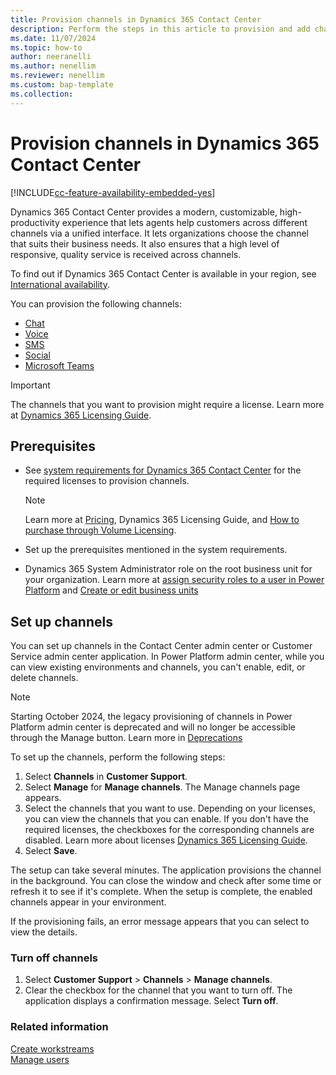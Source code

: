 ```yaml
---
title: Provision channels in Dynamics 365 Contact Center
description: Perform the steps in this article to provision and add channels so that you can start using the product.
ms.date: 11/07/2024
ms.topic: how-to
author: neeranelli
ms.author: nenellim
ms.reviewer: nenellim
ms.custom: bap-template
ms.collection:
---
```


# Provision channels in Dynamics 365 Contact Center

[!INCLUDE[cc-feature-availability-embedded-yes](../includes/cc-feature-availability-embedded-yes.md)]


Dynamics 365 Contact Center provides a modern, customizable, high-productivity experience that lets agents help customers across different channels via a unified interface. It lets organizations choose the channel that suits their business needs. It also ensures that a high level of responsive, quality service is received across channels.

To find out if Dynamics 365 Contact Center is available in your region, see [International availability](international-availability.md).

You can provision the following channels:

- [Chat](/dynamics365/customer-service/administer/set-up-chat-widget)
- [Voice](/dynamics365/customer-service/administer/voice-channel)
- [SMS](/dynamics365/customer-service/administer/configure-sms-channel)
- [Social](/dynamics365/customer-service/use/channels)
- [Microsoft Teams](/dynamics365/customer-service/administer/configure-microsoft-teams)

> [!IMPORTANT]
> The channels that you want to provision might require a license. Learn more at [Dynamics 365 Licensing Guide](https://go.microsoft.com/fwlink/p/?LinkId=866544).

## Prerequisites

- See [system requirements for Dynamics 365 Contact Center](system-requirements-contact-center.md) for the required licenses to provision channels.
  
    > [!NOTE]
    > Learn more at [Pricing](https://www.microsoft.com/dynamics-365/products/contact-center/pricing), Dynamics 365 Licensing Guide, and [How to purchase through Volume Licensing](https://www.microsoft.com/en-us/licensing/how-to-buy/how-to-buy).

- Set up the prerequisites mentioned in the system requirements.
- Dynamics 365 System Administrator role on the root business unit for your organization. Learn more at [assign security roles to a user in Power Platform](/power-platform/admin/assign-security-roles) and [Create or edit business units](/power-platform/admin/create-edit-business-units)

## Set up channels

You can set up channels in the Contact Center admin center or Customer Service admin center application. In Power Platform admin center, while you can view existing environments and channels, you can't enable, edit, or delete channels.

> [!NOTE]
> Starting October 2024, the legacy provisioning of channels in Power Platform admin center is deprecated and will no longer be accessible through the Manage button. Learn more in [Deprecations](/dynamics365/customer-service/implement/deprecations-customer-service)

To set up the channels, perform the following steps:

1. Select **Channels** in **Customer Support**. 
1. Select **Manage** for **Manage channels**. The Manage channels page appears. 
1. Select the channels that you want to use. 
    Depending on your licenses, you can view the channels that you can enable. If you don't have the required licenses, the checkboxes for the corresponding channels are disabled. Learn more about licenses [Dynamics 365 Licensing Guide](https://go.microsoft.com/fwlink/p/?LinkId=866544).
1. Select **Save**.

The setup can take several minutes. The application provisions the channel in the background. You can close the window and check after some time or refresh it to see if it's complete. When the setup is complete, the enabled channels appear in your environment.

If the provisioning fails, an error message appears that you can select to view the details.

### Turn off channels

1. Select  **Customer Support** > **Channels** > **Manage channels**. 
1. Clear the checkbox for the channel that you want to turn off. The application displays a confirmation message. Select **Turn off**.


### Related information

[Create workstreams](/dynamics365/customer-service/administer/create-workstreams)   
[Manage users](/dynamics365/customer-service/administer/users-user-profiles)   


